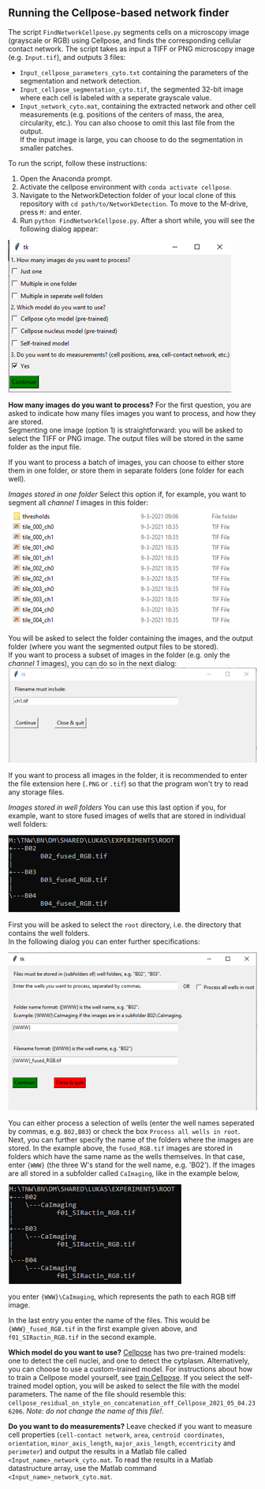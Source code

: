 ## Running the Cellpose-based network finder

The script ```FindNetworkCellpose.py``` segments cells on a microscopy image (grayscale or RGB) using Cellpose, and finds the corresponding cellular contact network. The script takes as input a TIFF or PNG microscopy image (e.g. ```Input.tif```), and outputs 3 files:
- ```Input_cellpose_parameters_cyto.txt``` containing the parameters of the segmentation and network detection.
- ```Input_cellpose_segmentation_cyto.tif```, the segmented 32-bit image where each cell is labeled with a seperate grayscale value.
- ```Input_network_cyto.mat```, containing the extracted network and other cell measurements (e.g. positions of the centers of mass, the area, circularity, etc.). You can also choose to omit this last file from the output.  
If the input image is large, you can choose to do the segmentation in smaller patches.

To run the script, follow these instructions:

1. Open the Anaconda prompt.
2. Activate the cellpose environment with ```conda activate cellpose```.
3. Navigate to the NetworkDetection folder of your local clone of this repository with ```cd path/to/NetworkDetection```. To move to the M-drive, press ```M:``` and enter.
4. Run ```python FindNetworkCellpose.py```. After a short while, you will see the following dialog appear:  

![choose model](assets/img/ChooseModel.PNG)

**How many images do you want to process?**
For the first question, you are asked to indicate how many files images you want to process, and how they are stored.  
Segmenting one image (option 1) is straightforward: you will be asked to select the TIFF or PNG image. The output files will be stored in the same folder as the input file.  

If you want to process a batch of images, you can choose to either store them in one folder, or store them in separate folders (one folder for each well).  

*Images stored in one folder*
Select this option if, for example, you want to segment all *channel 1* images in this folder:
![one folder](assets/img/ImagesInOneFolder.PNG)

You will be asked to select the folder containing the images, and the output folder (where you want the segmented output files to be stored).  
If you want to process a subset of images in the folder (e.g. only the *channel 1* images), you can do so in the next dialog:
![filename must include](assets/img/FileNameMustInclude.PNG)

If you want to process all images in the folder, it is recommended to enter the file extension here (```.PNG``` or ```.tif```) so that the program won't try to read any storage files.

*Images stored in well folders*
You can use this last option if you, for example, want to store fused images of wells that are stored in individual well folders:  

![well folders](assets/img/ImagesInWellFolders.PNG)

First you will be asked to select the ```root``` directory, i.e. the directory that contains the well folders.  
In the following dialog you can enter further specifications:

![specify well folders](assets/img/SpecifyWellFolders.PNG)

You can either process a selection of wells (enter the well names seperated by commas, e.g. ```B02,B03```) or check the box ```Process all wells in root```.  
Next, you can further specify the name of the folders where the images are stored. In the example above, the ```fused_RGB.tif``` images are stored in folders which have the same name as the wells themselves. In that case, enter ```{WWW}``` (the three W's stand for the well name, e.g. 'B02'). If the images are all stored in a subfolder called ```CaImaging```, like in the example below,

![well subfolders](assets/img/ImagesInWellSubFolders.PNG)

you enter ```{WWW}\CaImaging```, which represents the path to each RGB tiff image.

In the last entry you enter the name of the files. This would be ```{WWW}_fused_RGB.tif``` in the first example given above, and ```f01_SIRactin_RGB.tif``` in the second example.

**Which model do you want to use?**
[Cellpose](https://www.cellpose.org/) has two pre-trained models: one to detect the cell nuclei, and one to detect the cytplasm. Alternatively, you can choose to use a custom-trained model. For instructions about how to train a Cellpose model yourself, see [train Cellpose](train_cellpose.md). If you select the self-trained model option, you will be asked to select the file with the model parameters. The name of the file should resemble this: ```cellpose_residual_on_style_on_concatenation_off_Cellpose_2021_05_04.236206```. *Note: do not change the name of this file!*.

**Do you want to do measurements?**
Leave checked if you want to measure cell properties (```cell-contact network```, ```area```, ```centroid coordinates```, ```orientation```, ```minor_axis_length```, ```major_axis_length```, ```eccentricity``` and ```perimeter```) and output the results in a Matlab file called ```<Input_name>_network_cyto.mat```. To read the results in a Matlab datastructure array, use the Matlab command ```<Input_name>_network_cyto.mat```.  
